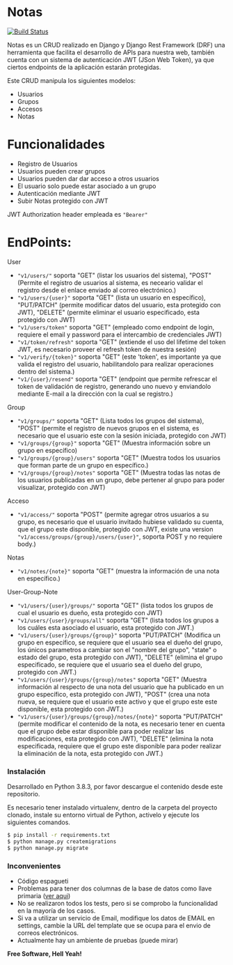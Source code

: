 # Notas

[![Build Status](https://travis-ci.org/joemccann/dillinger.svg?branch=master)](https://test-rest.ml/v1/)

Notas es un CRUD realizado en Django y Django Rest Framework (DRF) una herramienta que facilita el desarrollo de APIs para nuestra web, también cuenta con un sistema de autenticación JWT (JSon Web Token), ya que ciertos endpoints de la aplicación estarán protegidas.

Este CRUD manipula los siguientes modelos:
  - Usuarios
  - Grupos
  - Accesos
  - Notas

# Funcionalidades

  - Registro de Usuarios
  - Usuarios pueden crear grupos
  - Usuarios pueden dar dar acceso a otros usuarios
  - El usuario solo puede estar asociado a un grupo
  - Autenticación mediante JWT
  - Subir Notas protegido con JWT

JWT Authorization header empleada es  `"Bearer"`

# EndPoints:
User
  - `"v1/users/"` soporta "GET" (listar los usuarios del sistema), "POST" (Permite el registro de usuarios al sistema, es neceario validar el registro desde el enlace enviado al correo electrónico.)
  - `"v1/users/{user}"` soporta "GET" (lista un usuario en específico), "PUT/PATCH" (permite modificar datos del usuario, esta protegido con JWT), "DELETE" (permite eliminar el usuario especificado, esta protegido con JWT)
  - `"v1/users/token"` soporta "GET" (empleado como endpoint de login, requiere el email y password para el intercambio de credenciales JWT)
  - `"v1/token/refresh"` soporta "GET" (extiende el uso del lifetime del token JWT, es necesario proveer el refresh token de nuestra sesión)
  - `"v1/verify/{token}"` soporta "GET" (este 'token', es importante ya que valida el registro del usuario, habilitandolo para realizar operaciones dentro del sistema.)
  - `"v1/{user}/resend"` soporta "GET" (endpoint que permite refrescar el token de validación de registro, generando uno nuevo y enviandolo mediante E-mail a la dirección con la cual se registro.)

Group
  - `"v1/groups/"` soporta "GET" (Lista todos los grupos del sistema), "POST" (permite el registro de nuevos grupos en el sistema, es necesario que el usuario este con la sesión iniciada, protegido con JWT)
  - `"v1/groups/{group}"` soporta "GET" (Muestra información sobre un grupo en específico)
  - `"v1/groups/{group}/users"` soporta "GET" (Muestra todos los usuarios que forman parte de un grupo en específico.)
  - `"v1/groups/{group}/notes"` soporta "GET" (Muestra todas las notas de los usuarios publicadas en un grupo, debe pertener al grupo para poder visualizar, protegido con JWT)

Acceso
  - `"v1/access/"` soporta "POST" (permite agregar otros usuarios a su grupo, es necesario que el usuario invitado hubiese validado su cuenta, que el grupo este disponible, protegido con JWT, existe una version `"v1/access/groups/{group}/users/{user}"`, soporta POST y no requiere body.)

Notas

  - `"v1/notes/{note}"` soporta "GET" (muestra la información de una nota en específico.)

User-Group-Note

  - `"v1/users/{user}/groups/"` soporta "GET" (lista todos los grupos de cual el usuario es dueño, esta protegido con JWT)
  - `"v1/users/{user}/groups/all"` soporta "GET" (lista todos los grupos a los cuáles esta asociado el usuario, esta protegido con JWT.)
  - `"v1/users/{user}/groups/{group}"` soporta "PUT/PATCH" (Modifica un grupo en específico, se requiere que el usuario sea el dueño del grupo, los únicos parametros a cambiar son el "nombre del grupo", "state" o estado del grupo, esta protegido con JWT), "DELETE" (elimina el grupo especificado, se requiere que el usuario sea el dueño del grupo, protegido con JWT.)
  - `"v1/users/{user}/groups/{group}/notes"` soporta "GET" (Muestra información al respecto de una nota del usuario que ha publicado en un grupo específico, esta protegido con JWT), "POST" (crea una nota nueva, se requiere que el usuario este activo y que el grupo este este disponible, esta protegido con JWT.)
  - `"v1/users/{user}/groups/{group}/notes/{note}"` soporta "PUT/PATCH" (permite modificar el contenido de la nota, es necesario tener en cuenta que el grupo debe estar disponible para poder realizar las modificaciones, esta protegido con JWT), "DELETE" (elimina la nota especificada, requiere que el grupo este disponible para poder realizar la eliminación de la nota, esta protegido con JWT.)

### Instalación

Desarrollado en Python 3.8.3, por favor descargue el contenido desde este repositorio.

Es necesario tener instalado virtualenv, dentro de la carpeta del proyecto clonado, instale su entorno virtual de Python, activelo y ejecute los siguientes comandos.

```sh
$ pip install -r requirements.txt
$ python manage.py createmigrations
$ python manage.py migrate
```

### Inconvenientes

 - Código espagueti
 - Problemas para tener dos columnas de la base de datos como llave primaria ([ver aqui](https://code.djangoproject.com/wiki/MultipleColumnPrimaryKeys))
 - No se realizaron todos los tests, pero si se comprobo la funcionalidad en la mayoría de los casos.
 - Si va a utilizar un servicio de Email, modifique los datos de EMAIL en settings, cambie la URL del template que se ocupa para el envio de correos electrónicos.
 - Actualmente hay un ambiente de pruebas (puede mirar)

**Free Software, Hell Yeah!**
